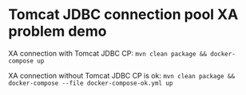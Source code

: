 # Tomcat JDBC connection pool XA problem demo

XA connection with Tomcat JDBC CP: `mvn clean package && docker-compose up`

XA connection without Tomcat JDBC CP is ok: `mvn clean package && docker-compose --file docker-compose-ok.yml up`